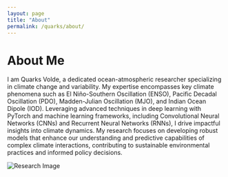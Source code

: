 ```yaml
---
layout: page
title: "About"
permalink: /quarks/about/
---
```


# About Me

I am Quarks Volde, a dedicated ocean-atmospheric researcher specializing in climate change and variability. My expertise encompasses key climate phenomena such as El Niño-Southern Oscillation (ENSO), Pacific Decadal Oscillation (PDO), Madden-Julian Oscillation (MJO), and Indian Ocean Dipole (IOD). Leveraging advanced techniques in deep learning with PyTorch and machine learning frameworks, including Convolutional Neural Networks (CNNs) and Recurrent Neural Networks (RNNs), I drive impactful insights into climate dynamics. My research focuses on developing robust models that enhance our understanding and predictive capabilities of complex climate interactions, contributing to sustainable environmental practices and informed policy decisions.

![Research Image](/quarks/research.jpg)


